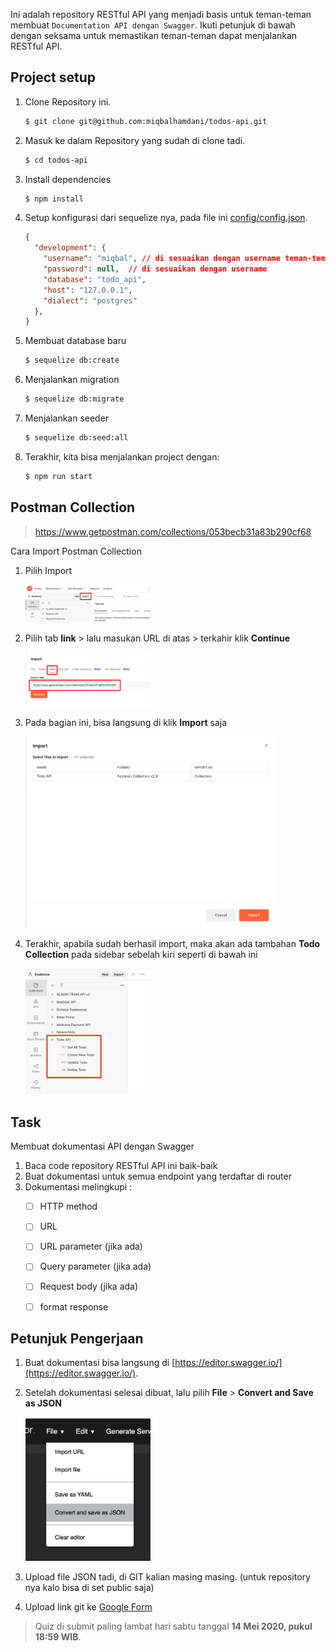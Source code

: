 Ini adalah repository RESTful API yang menjadi basis untuk teman-teman membuat `Documentation API dengan Swagger`. Ikuti petunjuk di bawah dengan seksama untuk memastikan teman-teman dapat menjalankan RESTful API.

## Project setup

1. Clone Repository ini.

    ```bash
    $ git clone git@github.com:miqbalhamdani/todos-api.git
    ```
2. Masuk ke dalam Repository yang sudah di clone tadi.

    ```bash
    $ cd todos-api
    ```
3. Install dependencies

    ```bash
    $ npm install
    ```
4. Setup konfigurasi dari sequelize nya, pada file ini [config/config.json](config/config.json).

    ```json
    {
      "development": {
        "username": "miqbal", // di sesuaikan dengan username teman-teman
        "password": null,  // di sesuaikan dengan username
        "database": "todo_api",
        "host": "127.0.0.1",
        "dialect": "postgres"
      },
    }
    ```
5. Membuat database baru

    ```bash
    $ sequelize db:create
    ```
6. Menjalankan migration

    ```bash
    $ sequelize db:migrate
    ```
7. Menjalankan seeder

    ```bash
    $ sequelize db:seed:all
    ```
8. Terakhir, kita bisa menjalankan project dengan:

    ```bash
    $ npm run start
    ```

## Postman Collection

> https://www.getpostman.com/collections/053becb31a83b290cf68

Cara Import Postman Collection

1. Pilih Import

    <img src="docs/import-1.png" width="200">
2. Pilih tab **link** > lalu masukan URL di atas > terkahir klik **Continue**

    <img src="docs/import-2.png" width="200">
3. Pada bagian ini, bisa langsung di klik **Import** saja

    <img src="docs/import-3.png" width="400">

4. Terakhir, apabila sudah berhasil import, maka akan ada tambahan **Todo Collection** pada sidebar sebelah kiri seperti di bawah ini

    <img src="docs/import-4.png" width="200">

## Task

Membuat dokumentasi API dengan Swagger

1. Baca code repository RESTful API ini baik-baik
2. Buat dokumentasi untuk semua endpoint yang terdaftar di router
3. Dokumentasi melingkupi :
    - [ ] HTTP method
    - [ ] URL
    - [ ] URL parameter (jika ada)
    - [ ] Query parameter (jika ada)
    - [ ] Request body (jika ada)
    - [ ] format response


## Petunjuk Pengerjaan

1. Buat dokumentasi bisa langsung di [https://editor.swagger.io/](https://editor.swagger.io/).
2. Setelah dokumentasi selesai dibuat, lalu pilih **File** > **Convert and Save as JSON**

    <img src="docs/convert-to-json.png" alt="drawing" width="200"/>
3. Upload file JSON tadi, di GIT kalian masing masing. (untuk repository nya kalo bisa di set public saja)
4. Upload link git ke [Google Form](https://forms.gle/vgzZPq9aPtdidnqz9)



> Quiz di submit paling lambat hari sabtu tanggal **14 Mei 2020, pukul 18:59 WIB**.

